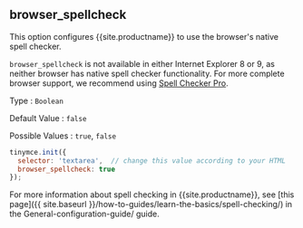 ## browser_spellcheck

This option configures {{site.productname}} to use the browser's native spell checker.

`browser_spellcheck` is not available in either Internet Explorer 8 or 9, as neither browser has native spell checker functionality. For more complete browser support, we recommend using [Spell Checker Pro]({{site.baseurl}}/plugins-ref/premium/tinymcespellchecker/).

Type
: `Boolean`

Default Value
: `false`

Possible Values
: `true`, `false`

```js
tinymce.init({
  selector: 'textarea',  // change this value according to your HTML
  browser_spellcheck: true
});
```

For more information about spell checking in {{site.productname}}, see [this page]({{ site.baseurl }}/how-to-guides/learn-the-basics/spell-checking/) in the General-configuration-guide/ guide.
